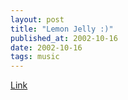 ```yaml
---
layout: post
title: "Lemon Jelly :)"
published_at: 2002-10-16
date: 2002-10-16
tags: music
---
```


[Link](http://www.lemonjelly.ky/)  